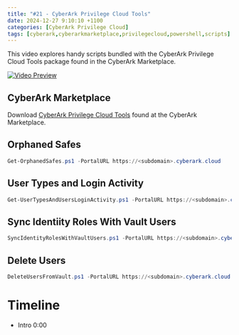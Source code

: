 ```yaml
---
title: "#21 - CyberArk Privilege Cloud Tools"
date: 2024-12-27 9:10:10 +1100
categories: [CyberArk Privilege Cloud]
tags: [cyberark,cyberarkmarketplace,privilegecloud,powershell,scripts]     # TAG names should always be lowercase
---
```


This video explores handy scripts bundled with the CyberArk Privilege Cloud Tools package found in the CyberArk Marketplace.

[![Video Preview](https://i.ytimg.com/vi/v_rMFGGP3Jk/maxresdefault.jpg)](https://www.youtube.com/watch?v=v_rMFGGP3Jk)

## CyberArk Marketplace
Download [CyberArk Privilege Cloud Tools](https://community.cyberark.com/marketplace/s/#a352J000000GWAZQA4-a392J000002tNgLQAU) found at the CyberArk Marketplace.

## Orphaned Safes
```powershell
Get-OrphanedSafes.ps1 -PortalURL https://<subdomain>.cyberark.cloud
```
## User Types and Login Activity
```powershell
Get-UserTypesAndUsersLoginActivity.ps1 -PortalURL https://<subdomain>.cyberark.cloud
```
## Sync Identiity Roles With Vault Users
```powershell
SyncIdentityRolesWithVaultUsers.ps1 -PortalURL https://<subdomain>.cyberark.cloud
```
## Delete Users
```powershell
DeleteUsersFromVault.ps1 -PortalURL https://<subdomain>.cyberark.cloud
```
# Timeline
- Intro 0:00
